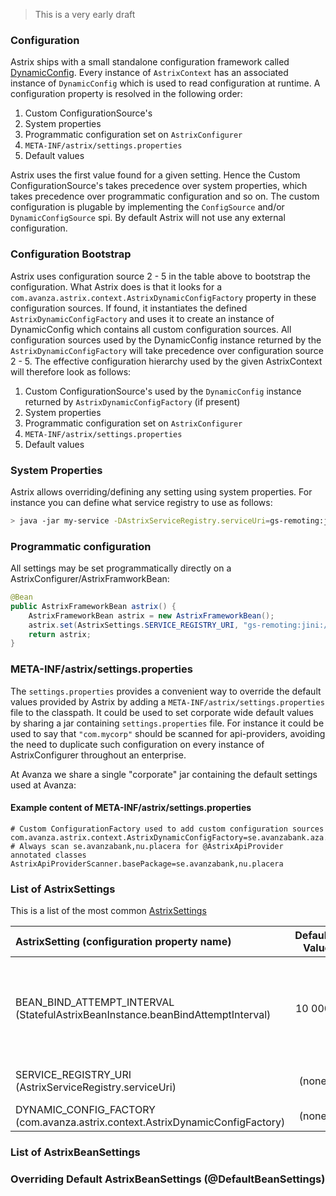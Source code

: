 > This is a very early draft

### Configuration
Astrix ships with a small standalone configuration framework called [DynamicConfig](https://github.com/AvanzaBank/astrix/tree/master/astrix-config). Every instance of `AstrixContext` has an associated instance of `DynamicConfig` which is used to read configuration at runtime. A configuration property is resolved in the following order:

1. Custom ConfigurationSource's
2. System properties
3. Programmatic configuration set on `AstrixConfigurer`
4. `META-INF/astrix/settings.properties`
5. Default values

Astrix uses the first value found for a given setting. Hence the Custom ConfigurationSource's takes precedence over system properties, which takes precedence over programmatic configuration and so on. The custom configuration is plugable by implementing the `ConfigSource` and/or `DynamicConfigSource` spi. By default Astrix will not use any external configuration.

### Configuration Bootstrap
Astrix uses configuration source 2 - 5 in the table above to bootstrap the configuration. What Astrix does is that it looks for a  `com.avanza.astrix.context.AstrixDynamicConfigFactory` property in these configuration sources. If found, it instantiates the defined `AstrixDynamicConfigFactory` and uses it to create an instance of DynamicConfig which contains all custom configuration sources. All configuration sources used by the DynamicConfig instance returned by the `AstrixDynamicConfigFactory` will take precedence over configuration source 2 - 5. The effective configuration hierarchy used by the given AstrixContext will therefore look as follows:

1. Custom ConfigurationSource's used by the `DynamicConfig` instance returned by `AstrixDynamicConfigFactory` (if present) 
2. System properties
3. Programmatic configuration set on `AstrixConfigurer`
4. `META-INF/astrix/settings.properties`
5. Default values

### System Properties
Astrix allows overriding/defining any setting using system properties. For instance you can define what service registry to use as follows:

```bash
> java -jar my-service -DAstrixServiceRegistry.serviceUri=gs-remoting:jini://*/*/service-registry-space?groups=my-group
```


### Programmatic configuration
All settings may be set programmatically directly on a AstrixConfigurer/AstrixFramworkBean:

```java 
@Bean
public AstrixFrameworkBean astrix() {
	AstrixFrameworkBean astrix = new AstrixFrameworkBean();
	astrix.set(AstrixSettings.SERVICE_REGISTRY_URI, "gs-remoting:jini://*/*/service-registry-space?groups=my-group);
	return astrix;
}
```

### META-INF/astrix/settings.properties
The `settings.properties` provides a convenient way to override the default values provided by Astrix by adding a `META-INF/astrix/settings.properties` file to the classpath. It could be used to set corporate wide default values by sharing a jar containing `settings.properties` file. For instance it could be used to say that `"com.mycorp"` should be scanned for api-providers, avoiding the need to duplicate such configuration on every instance of AstrixConfigurer throughout an enterprise. 

At Avanza we share a single "corporate" jar containing the default settings used at Avanza:

#### Example content of META-INF/astrix/settings.properties 
```properties
# Custom ConfigurationFactory used to add custom configuration sources
com.avanza.astrix.context.AstrixDynamicConfigFactory=se.avanzabank.aza.astrix.integration.AvanzaAstrixDynamicConfigFactory
# Always scan se.avanzabank,nu.placera for @AstrixApiProvider annotated classes
AstrixApiProviderScanner.basePackage=se.avanzabank,nu.placera
```


### List of AstrixSettings
This is a list of the most common [AstrixSettings](http://avanzabank.github.io/astrix/com/avanza/astrix/beans/core/AstrixSettings.html)

AstrixSetting (configuration property name)  | Default Value | Description 
:------------------------------------------ | -------------:|:--------------
BEAN_BIND_ATTEMPT_INTERVAL (StatefulAstrixBeanInstance.beanBindAttemptInterval) | 10 000        | The intervall (in milliseconds) between consecutive bind attemps when a ServicBeanInstance is in UNBOUND state
SERVICE_REGISTRY_URI  (AstrixServiceRegistry.serviceUri)      | (none) | ServiceUri used to bind to the service-registry.
DYNAMIC_CONFIG_FACTORY (com.avanza.astrix.context.AstrixDynamicConfigFactory) | (none) | 


### List of AstrixBeanSettings

### Overriding Default AstrixBeanSettings (@DefaultBeanSettings)